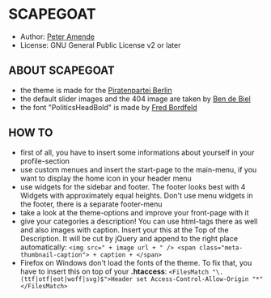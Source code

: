 # SCAPEGOAT

* Author: [Peter Amende](http://zutrinken.com/)
* License: GNU General Public License v2 or later

## ABOUT SCAPEGOAT

* the theme is made for the [Piratenpartei Berlin](http://berlin.piratenpartei.de/)
* the default slider images and the 404 image are taken by [Ben de Biel](http://www.bendebiel.com/)
* the font "PoliticsHeadBold" is made by [Fred Bordfeld](http://kaklotter.de/)

## HOW TO

* first of all, you have to insert some informations about yourself in your profile-section
* use custom menues and insert the start-page to the main-menu, if you want to display the home icon in your header menu
* use widgets for the sidebar and footer. The footer looks best with 4 Widgets with approximately equal heights. Don't use menu widgets in the footer, there is a separate footer-menu
* take a look at the theme-options and improve your front-page with it
* give your categories a description! You can use html-tags there as well and also images with caption. Insert your this at the Top of the Description. It will be cut by jQuery and append to the right place automatically:
```<img src=" + image url + " /> <span class="meta-thumbnail-caption"> + caption + </span>```
* Firefox on Windows don't load the fonts of the theme. To fix that, you have to insert this on top of your **.htaccess**:
```<FilesMatch "\.(ttf|otf|eot|woff|svg)$">Header set Access-Control-Allow-Origin "*"</FilesMatch>```